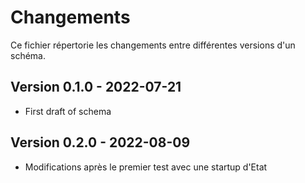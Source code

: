 # Changements

Ce fichier répertorie les changements entre différentes versions d'un schéma.

## Version 0.1.0 - 2022-07-21

- First draft of schema

## Version 0.2.0 - 2022-08-09

- Modifications après le premier test avec une startup d'Etat
